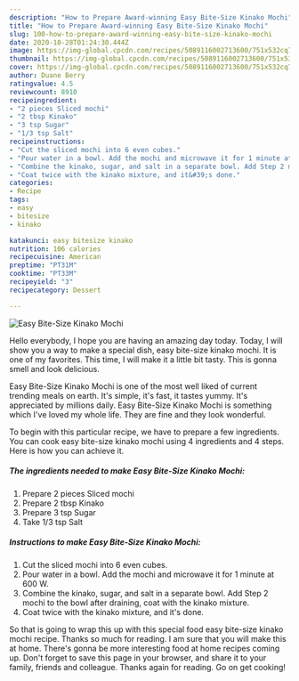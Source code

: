 ```yaml
---
description: "How to Prepare Award-winning Easy Bite-Size Kinako Mochi"
title: "How to Prepare Award-winning Easy Bite-Size Kinako Mochi"
slug: 100-how-to-prepare-award-winning-easy-bite-size-kinako-mochi
date: 2020-10-28T01:24:30.444Z
image: https://img-global.cpcdn.com/recipes/5089116002713600/751x532cq70/easy-bite-size-kinako-mochi-recipe-main-photo.jpg
thumbnail: https://img-global.cpcdn.com/recipes/5089116002713600/751x532cq70/easy-bite-size-kinako-mochi-recipe-main-photo.jpg
cover: https://img-global.cpcdn.com/recipes/5089116002713600/751x532cq70/easy-bite-size-kinako-mochi-recipe-main-photo.jpg
author: Duane Berry
ratingvalue: 4.5
reviewcount: 8910
recipeingredient:
- "2 pieces Sliced mochi"
- "2 tbsp Kinako"
- "3 tsp Sugar"
- "1/3 tsp Salt"
recipeinstructions:
- "Cut the sliced mochi into 6 even cubes."
- "Pour water in a bowl. Add the mochi and microwave it for 1 minute at 600 W."
- "Combine the kinako, sugar, and salt in a separate bowl. Add Step 2 mochi to the bowl after draining, coat with the kinako mixture."
- "Coat twice with the kinako mixture, and it&#39;s done."
categories:
- Recipe
tags:
- easy
- bitesize
- kinako

katakunci: easy bitesize kinako 
nutrition: 106 calories
recipecuisine: American
preptime: "PT31M"
cooktime: "PT33M"
recipeyield: "3"
recipecategory: Dessert

---
```



![Easy Bite-Size Kinako Mochi](https://img-global.cpcdn.com/recipes/5089116002713600/751x532cq70/easy-bite-size-kinako-mochi-recipe-main-photo.jpg)

Hello everybody, I hope you are having an amazing day today. Today, I will show you a way to make a special dish, easy bite-size kinako mochi. It is one of my favorites. This time, I will make it a little bit tasty. This is gonna smell and look delicious.



Easy Bite-Size Kinako Mochi is one of the most well liked of current trending meals on earth. It's simple, it's fast, it tastes yummy. It's appreciated by millions daily. Easy Bite-Size Kinako Mochi is something which I've loved my whole life. They are fine and they look wonderful.


To begin with this particular recipe, we have to prepare a few ingredients. You can cook easy bite-size kinako mochi using 4 ingredients and 4 steps. Here is how you can achieve it.

<!--inarticleads1-->

##### The ingredients needed to make Easy Bite-Size Kinako Mochi:

1. Prepare 2 pieces Sliced mochi
1. Prepare 2 tbsp Kinako
1. Prepare 3 tsp Sugar
1. Take 1/3 tsp Salt




<!--inarticleads2-->

##### Instructions to make Easy Bite-Size Kinako Mochi:

1. Cut the sliced mochi into 6 even cubes.
1. Pour water in a bowl. Add the mochi and microwave it for 1 minute at 600 W.
1. Combine the kinako, sugar, and salt in a separate bowl. Add Step 2 mochi to the bowl after draining, coat with the kinako mixture.
1. Coat twice with the kinako mixture, and it&#39;s done.




So that is going to wrap this up with this special food easy bite-size kinako mochi recipe. Thanks so much for reading. I am sure that you will make this at home. There's gonna be more interesting food at home recipes coming up. Don't forget to save this page in your browser, and share it to your family, friends and colleague. Thanks again for reading. Go on get cooking!
